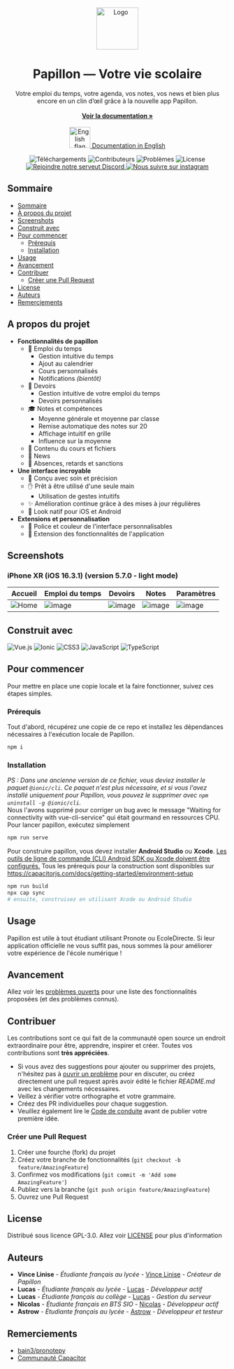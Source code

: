 <br/>
<p align="center">
  <a href="https://github.com/PapillonApp/Papillon">
    <img src="https://i.ibb.co/BL8qgJQ/image.png" alt="Logo" width="96" height="96">
  </a>
  <h1 align="center">Papillon — Votre vie scolaire</h1>

  <p align="center">
    Votre emploi du temps, votre agenda, vos notes, vos news et bien plus encore en un clin d’œil grâce à la nouvelle app Papillon.
    <br/>
    <br/>
    <a href="https://docs.getpapillon.xyz/"><strong>Voir la documentation »</strong></a><br><br>
  <a href="https://github.com/PapillonApp/Papillon/README_EN.md">
    <img src="https://emojigraph.org/media/facebook/flag-united-kingdom_1f1ec-1f1e7.png" alt="English flag" width="48" height="48">
  	  Documentation in English<a/>
  </p>

  <div class="badges" align="center">
        <img alt="Téléchargements" src="https://img.shields.io/github/downloads/PapillonApp/Papillon/total">
        <img alt="Contributeurs" src="https://img.shields.io/github/contributors/PapillonApp/Papillon?color=dark-green">
        <img alt="Problèmes" src="https://img.shields.io/github/issues/PapillonApp/Papillon">
        <img alt="License" src="https://img.shields.io/github/license/PapillonApp/Papillon">
        <br />
        <a href="https://discord.gg/vFmCwSzvAp">
            <img src="https://img.shields.io/badge/Discord-Rejoindre-5865F2?style=flat&amp;logo=discord&amp;logoColor=white" alt="Rejoindre notre serveut Discord">
        </a>
        <a href="https://www.instagram.com/thepapillonapp/">
            <img src="https://img.shields.io/badge/Instagram-thepapillonapp-E4405F?style=flat&amp;logo=instagram&amp;logoColor=white" alt="Nous suivre sur instagram">
        </a>
    </div>
</p>



## Sommaire

- [Sommaire](#sommaire)
- [À propos du projet](#a-propos-du-projet)
- [Screenshots](#screenshots)
- [Construit avec](#construit-avec)
- [Pour commencer](#pour-commencer)
	- [Prérequis](#prérequis)
	- [Installation](#installation)
- [Usage](#usage)
- [Avancement](#avancement)
- [Contribuer](#contribuer)
	- [Créer une Pull Request](#créer-une-pull-request)
- [License](#license)
- [Auteurs](#auteurs)
- [Remerciements](#remerciements)

## A propos du projet

* **Fonctionnalités de papillon**
    - 📆 Emploi du temps
        + Gestion intuitive du temps
        + Ajout au calendrier
        + Cours personnalisés
        + Notifications *(bientôt)*
    - 📑 Devoirs
        + Gestion intuitive de votre emploi du temps
        + Devoirs personnalisés
    - 🎓 Notes et compétences
        + Moyenne générale et moyenne par classe
        + Remise automatique des notes sur 20
        + Affichage intuitif en grille
        + Influence sur la moyenne
    - 📂 Contenu du cours et fichiers
    - 📰 News
    - 🚪 Absences, retards et sanctions
* **Une interface incroyable**
    - 🎨 Conçu avec soin et précision
    - ✋ Prêt à être utilisé d'une seule main
        + Utilisation de gestes intuitifs
    - ✨ Amélioration continue grâce à des mises à jour régulières
    - 📱 Look natif pour iOS et Android
* **Extensions et personnalisation**
    - 🕺 Police et couleur de l'interface personnalisables
    - 🤯 Extension des fonctionnalités de l'application

## Screenshots

### iPhone XR (iOS 16.3.1) (version 5.7.0 - light mode)
|Accueil|Emploi du temps|Devoirs|Notes|Paramètres|
|--|--|--|--|--|
|![Home](https://media.discordapp.net/attachments/1001198944220627025/1110961162067116072/IMG_3352.png)|![image](https://media.discordapp.net/attachments/1001198944220627025/1110961162360729600/IMG_3353.png)|![image](https://media.discordapp.net/attachments/1001198944220627025/1110961162729816204/IMG_3354.png)|![image](https://media.discordapp.net/attachments/1001198944220627025/1110961163065372743/IMG_3356.png)|![image](https://media.discordapp.net/attachments/1001198944220627025/1110961163413487636/IMG_3357.png)|

## Construit avec

![Vue.js](https://img.shields.io/badge/vuejs-%2335495e.svg?style=for-the-badge&logo=vuedotjs&logoColor=%234FC08D)
![Ionic](https://img.shields.io/badge/Ionic-%233880FF.svg?style=for-the-badge&logo=Ionic&logoColor=white)
![CSS3](https://img.shields.io/badge/css3-%231572B6.svg?style=for-the-badge&logo=css3&logoColor=white)
![JavaScript](https://img.shields.io/badge/javascript-%23323330.svg?style=for-the-badge&logo=javascript&logoColor=%23F7DF1E)
![TypeScript](https://img.shields.io/badge/typescript-%23007ACC.svg?style=for-the-badge&logo=typescript&logoColor=white)

## Pour commencer

Pour mettre en place une copie locale et la faire fonctionner, suivez ces étapes simples.

### Prérequis

Tout d'abord, récupérez une copie de ce repo et installez les dépendances nécessaires à l'exécution locale de Papillon.

```sh
npm i
```

### Installation
*PS : Dans une ancienne version de ce fichier, vous deviez installer le paquet `@ionic/cli`. Ce paquet n'est plus nécessaire, et si vous l'avez installé uniquement pour Papillon, vous pouvez le supprimer avec `npm uninstall -g @ionic/cli`.*<br>
Nous l'avons supprimé pour corriger un bug avec le message "Waiting for connectivity with vue-cli-service" qui était gourmand en ressources CPU.<br>
Pour lancer papillon, exécutez simplement
```sh
npm run serve
```

Pour construire papillon, vous devez installer **Android Studio** ou **Xcode**.
<ins>Les outils de ligne de commande (CLI) Android SDK ou Xcode doivent être configurés.</ins> Tous les prérequis pour la construction sont disponibles sur https://capacitorjs.com/docs/getting-started/environment-setup
```sh
npm run build
npx cap sync
# ensuite, construisez en utilisant Xcode ou Android Studio
```

## Usage

Papillon est utile à tout étudiant utilisant Pronote ou EcoleDirecte. Si leur application officielle ne vous suffit pas, nous sommes là pour améliorer votre expérience de l'école numérique !

## Avancement

Allez voir les [problèmes ouverts](https://github.com/PapillonApp/Papillon/issues) pour une liste des fonctionnalités proposées (et des problèmes connus).

## Contribuer

Les contributions sont ce qui fait de la communauté open source un endroit extraordinaire pour être, apprendre, inspirer et créer. Toutes vos contributions sont **très appréciées**.
* Si vous avez des suggestions pour ajouter ou supprimer des projets, n'hésitez pas à [ouvrir un problème](https://github.com/PapillonApp/Papillon/issues/new) pour en discuter, ou créez directement une pull request après avoir édité le fichier *README.md* avec les changements nécessaires.
* Veillez à vérifier votre orthographe et votre grammaire.
* Créez des PR individuelles pour chaque suggestion.
* Veuillez également lire le [Code de conduite](https://github.com/PapillonApp/Papillon/blob/development/CODE_OF_CONDUCT.md) avant de publier votre première idée.

### Créer une Pull Request

1. Créer une fourche (fork) du projet
2. Créez votre branche de fonctionnalités (`git checkout -b feature/AmazingFeature`)
3. Confirmez vos modifications (`git commit -m 'Add some AmazingFeature'`)
4. Publiez vers la branche (`git push origin feature/AmazingFeature`)
5. Ouvrez une Pull Request

## License

Distribué sous licence GPL-3.0. Allez voir [LICENSE](https://github.com/PapillonApp/Papillon/blob/development/LICENSE) pour plus d'information

## Auteurs

* **Vince Linise** - *Étudiante français au lycée* - [Vince Linise](https://github.com/ecnivtwelve/) - *Créateur de Papillon*
* **Lucas** - *Étudiante français au lycée* - [Lucas](https://github.com/lucas-luchack) - *Développeur actif*
* **Lucas** - *Étudiante français au collège* - [Lucas](https://github.com/tryon-dev) - *Gestion du serveur*
* **Nicolas** - *Étudiante français en BTS SIO* - [Nicolas](https://github.com/andronedev) - *Développeur actif*
* **Astrow** - *Étudiante français au lycée* - [Astrow](https://github.com/Astrow25) - *Développeur et testeur*

## Remerciements

* [bain3/pronotepy](https://github.com/bain3/pronotepy/)
* [Communauté Capacitor](https://github.com/capacitor-community)
